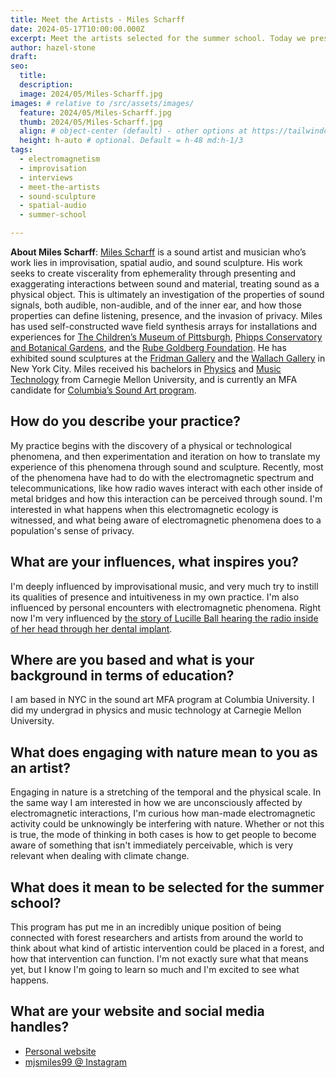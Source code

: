 ```yaml
---
title: Meet the Artists - Miles Scharff
date: 2024-05-17T10:00:00.000Z
excerpt: Meet the artists selected for the summer school. Today we present the work of Miles Scharff.
author: hazel-stone
draft: 
seo:
  title:
  description:
  image: 2024/05/Miles-Scharff.jpg
images: # relative to /src/assets/images/
  feature: 2024/05/Miles-Scharff.jpg
  thumb: 2024/05/Miles-Scharff.jpg
  align: # object-center (default) - other options at https://tailwindcss.com/docs/object-position
  height: h-auto # optional. Default = h-48 md:h-1/3
tags:
  - electromagnetism
  - improvisation
  - interviews
  - meet-the-artists
  - sound-sculpture
  - spatial-audio
  - summer-school

---
```


**About Miles Scharff**: [Miles Scharff](https://www.milescharff.com/) is a sound artist and musician who’s work lies in improvisation, spatial audio, and sound sculpture. His work seeks to create viscerality from ephemerality through presenting and exaggerating interactions between sound and material, treating sound as a physical object. This is ultimately an investigation of the properties of sound signals, both audible, non-audible, and of the inner ear, and how those properties can define listening, presence, and the invasion of privacy. Miles has used self-constructed wave field synthesis arrays for installations and experiences for [The Children’s Museum of Pittsburgh](https://pittsburghkids.org/), [Phipps Conservatory and Botanical Gardens](https://www.phipps.conservatory.org/), and the [Rube Goldberg Foundation](https://www.rubegoldberg.org/). He has exhibited sound sculptures at the [Fridman Gallery](https://www.fridmangallery.com/) and the [Wallach Gallery](https://wallach.columbia.edu/) in New York City. Miles received his bachelors in [Physics](https://www.cmu.edu/physics/) and [Music Technology](https://www.cmu.edu/cfa/music/programs/music-technology/) from Carnegie Mellon University, and is currently an MFA candidate for [Columbia’s Sound Art program](https://arts.columbia.edu/sound-art).


## How do you describe your practice?

My practice begins with the discovery of a physical or technological phenomena, and then experimentation and iteration on how to translate my experience of this phenomena through sound and sculpture. Recently, most of the phenomena have had to do with the electromagnetic spectrum and telecommunications, like how radio waves interact with each other inside of metal bridges and how this interaction can be perceived through sound. I'm interested in what happens when this electromagnetic ecology is witnessed, and what being aware of electromagnetic phenomena does to a population's sense of privacy.


## What are your influences, what inspires you?

I'm deeply influenced by improvisational music, and very much try to instill its qualities of presence and intuitiveness in my own practice. I'm also influenced by personal encounters with electromagnetic phenomena. Right now I'm very influenced by [the story of Lucille Ball hearing the radio inside of her head through her dental implant](https://entertainment.howstuffworks.com/lucille-ball-fillings-spy.htm).

## Where are you based and what is your background in terms of education?

I am based in NYC in the sound art MFA program at Columbia University. I did my undergrad in physics and music technology at Carnegie Mellon University.

## What does engaging with nature mean to you as an artist?

Engaging in nature is a stretching of the temporal and the physical scale. In the same way I am interested in how we are unconsciously affected by electromagnetic interactions, I'm curious how man-made electromagnetic activity could be unknowingly be interfering with nature. Whether or not this is true, the mode of thinking in both cases is how to get people to become aware of something that isn't immediately perceivable, which is very relevant when dealing with climate change.


## What does it mean to be selected for the summer school?

This program has put me in an incredibly unique position of being connected with forest researchers and artists from around the world to think about what kind of artistic intervention could be placed in a forest, and how that intervention can function. I'm not exactly sure what that means yet, but I know I'm going to learn so much and I'm excited to see what happens.

## What are your website and social media handles?

* [Personal website](https://www.milescharff.com/)
* [mjsmiles99 @ Instagram](https://www.instagram.com/mjsmiles99/)
